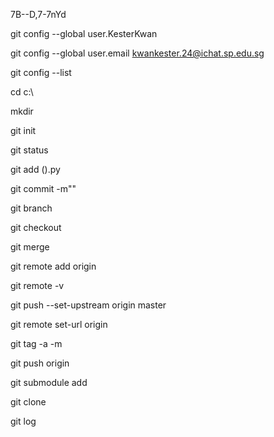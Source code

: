 7B--D,7-7nYd

git config --global user.KesterKwan

git config --global user.email kwankester.24@ichat.sp.edu.sg

git config --list

cd c:\

mkdir 

git init

git status

git add ().py

git commit -m""

git branch

git checkout

git merge

git remote add origin <url>

git remote -v

git push --set-upstream origin master

git remote set-url origin <url>

git tag -a <tag> -m <comment>

git push origin <tag>

git submodule add <url>

git clone <url>

git log

